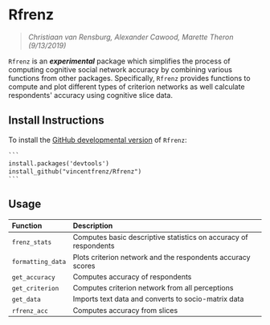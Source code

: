 Rfrenz
================
<p align="center>
    <img src="./Rfrenz.png" width="200px" />
</p>
                                                                                        
>_Christiaan van Rensburg, Alexander Cawood, Marette Theron (9/13/2019)_

`Rfrenz` is an _**experimental**_ package which simplifies the process of computing cognitive social network accuracy by combining various functions from other packages. Specifically, `Rfrenz` provides functions to compute and plot different types of criterion networks as well calculate respondents' accuracy using cognitive slice data.

Install Instructions
--------------------

To install the [GitHub developmental version](https://github.com/vincentfrenz/Rfrenz "Rfrenz package - GitHub") of `Rfrenz`:

    ```
    install.packages('devtools')
    install_github("vincentfrenz/Rfrenz")
    ```

Usage
--------------------

| Function | Description
| :---|:---|
| `frenz_stats` | Computes basic descriptive statistics on accuracy of respondents |
| `formatting_data` | Plots criterion network and the respondents accuracy scores |
| `get_accuracy`| Computes accuracy of respondents |
| `get_criterion` | Computes criterion network from all perceptions |
| `get_data` | Imports text data and converts to socio-matrix data |
| `rfrenz_acc` | Computes accuracy from slices |

